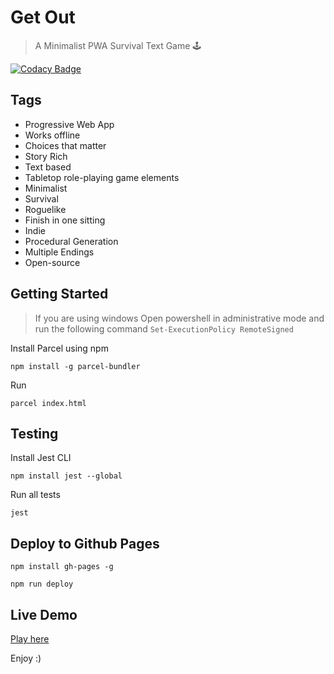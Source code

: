 # Get Out

> A Minimalist PWA Survival Text Game 🕹️

[![Codacy Badge](https://api.codacy.com/project/badge/Grade/eaf4ecfa16f94e68be398f82f2e4a5e0)](https://www.codacy.com/manual/andrendarcie/get-out-game?utm_source=github.com&amp;utm_medium=referral&amp;utm_content=andredarcie/get-out-game&amp;utm_campaign=Badge_Grade)

## Tags
 - Progressive Web App
 - Works offline
 - Choices that matter
 - Story Rich
 - Text based
 - Tabletop role-playing game elements
 - Minimalist
 - Survival
 - Roguelike
 - Finish in one sitting
 - Indie
 - Procedural Generation
 - Multiple Endings
 - Open-source

## Getting Started

> If you are using windows
> Open powershell in administrative mode and run the following command
> `Set-ExecutionPolicy RemoteSigned`

Install Parcel using npm
```
npm install -g parcel-bundler
```

Run
```
parcel index.html
```

## Testing

Install Jest CLI
```
npm install jest --global
```

Run all tests
```
jest
```

## Deploy to Github Pages

```
npm install gh-pages -g
```

```
npm run deploy
```

## Live Demo

[Play here](https://andredarcie.github.io/get-out-game/)

Enjoy :)
